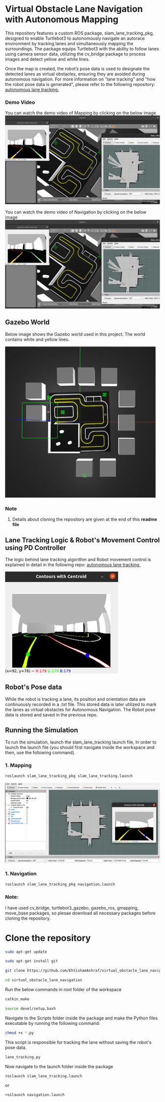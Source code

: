 # Virtual Obstacle Lane Navigation with Autonomous Mapping
This repository features a custom ROS package, slam_lane_tracking_pkg, designed to enable Turtlebot3 to autonomously navigate an autorace environment by tracking lanes and simultaneously mapping the surroundings. The package equips Turtlebot3 with the ability to follow lanes using camera sensor data, utilizing the cv_bridge package to process images and detect yellow and white lines.

Once the map is created, the robot’s pose data is used to designate the detected lanes as virtual obstacles, ensuring they are avoided during autonomous navigation. 
For more information on "lane tracking" and "how the robot pose data is generated", please refer to the following repository: [autonomous lane tracking.](https://github.com/EhtishamAshraf/turtlebot3_lane_tracking.git)


### Demo Video
You can watch the demo video of Mapping by clicking on the below image
[![Watch the video](https://github.com/EhtishamAshraf/virtual_obstacle_lane_navigation/blob/main/src/slam_lane_tracking_pkg/Image/video_image.png)](https://youtu.be/r8ivSmZ68Tw)

You can watch the demo video of Navigation by clicking on the below image
[![Watch the video](https://github.com/EhtishamAshraf/virtual_obstacle_lane_navigation/blob/main/src/slam_lane_tracking_pkg/Image/video_image.png)]()

## Gazebo World
Below image shows the Gazebo world used in this project. The world contains white and yellow lines.

![Gazebo World](https://github.com/EhtishamAshraf/virtual_obstacle_lane_navigation/blob/main/src/slam_lane_tracking_pkg/Image/simulation_environment.png)

### Note 
1.  Details about cloning the repository are given at the end of this **readme file**

## Lane Tracking Logic & Robot's Movement Control using PD Controller
The logic behind lane tracking algorithm and Robot movement control is explained in detail in the following repo: [autonomous lane tracking.](https://github.com/EhtishamAshraf/turtlebot3_lane_tracking.git)

![Cmera Output](https://github.com/EhtishamAshraf/virtual_obstacle_lane_navigation/blob/main/src/slam_lane_tracking_pkg/Image/camera_output.png)

## Robot's Pose data
While the robot is tracking a lane, its position and orientation data are continuously recorded in a .txt file. This stored data is later utilized to mark the lanes as virtual obstacles for Autonomous Navigation. The Robot pose data is stored and saved in the previous repo.

## Running the Simulation
To run the simulation, launch the slam_lane_tracking launch file, In order to launch the launch file (you should first navigate inside the workspace and then, use the following command).

### 1. Mapping
```bash
roslaunch slam_lane_tracking_pkg slam_lane_tracking.launch
```
![Gazebo World](https://github.com/EhtishamAshraf/virtual_obstacle_lane_navigation/blob/main/src/slam_lane_tracking_pkg/Image/rviz_output.png)

### 1. Navigation
```bash
roslaunch slam_lane_tracking_pkg navigation.launch
```

### Note: 
I have used cv_bridge, turtlebot3_gazebo, gazebo_ros, gmapping, move_base packages, so plesae download all necessary packages before cloning the repository.

# Clone the repository
```bash
sudo apt-get update
```
```bash
sudo apt-get install git
```
```bash
git clone https://github.com/EhtishamAshraf/virtual_obstacle_lane_navigation.git
```
```bash
cd virtual_obstacle_lane_navigation
```
Run the below commands in root folder of the workspace
```bash
catkin_make 
```
```bash
source devel/setup.bash 
```
Navigate to the Scripts folder inside the package and make the Python files executable by running the following command:
```bash
chmod +x *.py
```

This script is responsible for tracking the lane without saving the robot's pose data.
```bash
lane_tracking.py
```

Now navigate to the launch folder inside the package
```bash
roslaunch slam_lane_tracking.launch
```
or

```bash
roslaunch navigation.launch 
```
